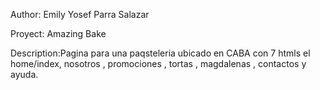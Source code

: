 Author: Emily Yosef Parra Salazar

Proyect: Amazing Bake

Description:Pagina para una paqsteleria ubicado en CABA con 7 htmls el home/index, nosotros , promociones , tortas , magdalenas , contactos y ayuda.
